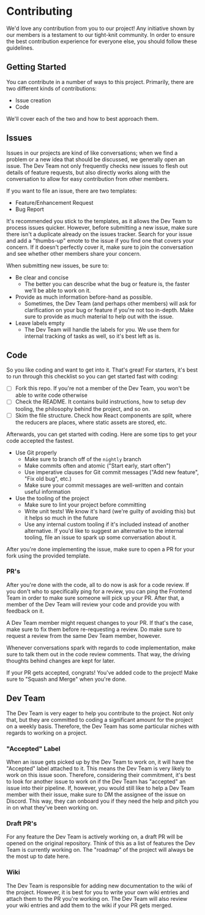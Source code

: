 # Contributing

We'd love any contribution from you to our project! Any initiative shown by our members is a testament
to our tight-knit community. In order to ensure the best contribution experience for everyone else,
you should follow these guidelines.

## Getting Started

You can contribute in a number of ways to this project. Primarily, there are two different kinds of
contributions:

- Issue creation
- Code

We'll cover each of the two and how to best approach them.

## Issues

Issues in our projects are kind of like conversations; when we find a problem
or a new idea that should be discussed, we generally open an issue. The Dev
Team not only frequently checks new issues to flesh out details of feature
requests, but also directly works along with the conversation to allow for easy
contribution from other members.

If you want to file an issue, there are two templates:

- Feature/Enhancement Request
- Bug Report

It's recommended you stick to the templates, as it allows the Dev Team to
process issues quicker.  However, before submitting a new issue, make sure
there isn't a duplicate already on the issues tracker.  Search for your issue
and add a "thumbs-up" emote to the issue if you find one that covers your
concern.  If it doesn't perfectly cover it, make sure to join the conversation
and see whether other members share your concern.

When submitting new issues, be sure to:

- Be clear and concise
  - The better you can describe what the bug or feature is, the faster we'll be able to work on it.
- Provide as much information before-hand as possible.
  - Sometimes, the Dev Team (and perhaps other members) will ask for clarification on your bug or
    feature if you're not too in-depth. Make sure to provide as much material to help out with
    the issue.
- Leave labels empty
  - The Dev Team will handle the labels for you. We use them for internal tracking of tasks as well,
    so it's best left as is.

## Code

So you like coding and want to get into it. That's great! For starters, it's best to run
through this checklist so you can get started fast with coding:

- [ ] Fork this repo. If you're not a member of the Dev Team, you won't be able to write code otherwise
- [ ] Check the README. It contains build instructions, how to setup dev tooling, the philosophy behind the project, and so on.
- [ ] Skim the file structure. Check how React components are split, where the reducers are places, where static assets are stored, etc.

Afterwards, you can get started with coding. Here are some tips to get your
code accepted the fastest.

- Use Git properly
  - Make sure to branch off of the `nightly` branch
  - Make commits often and atomic ("Start early, start often")
  - Use imperative clauses for Git commit messages ("Add new feature", "Fix old bug", etc.)
  - Make sure your commit messages are well-written and contain useful information
- Use the tooling of the project
  - Make sure to lint your project before committing
  - Write unit tests! We know it's hard (we're guilty of avoiding this) but it helps so much in the future
  - Use any internal custom tooling if it's included instead of another alternative. If you'd like to suggest
    an alternative to the internal tooling, file an issue to spark up some conversation about it.

After you're done implementing the issue, make sure to open a PR for your fork
using the provided template.

### PR's

After you're done with the code, all to do now is ask for a code review. If you
don't who to specifically ping for a review, you can ping the Frontend Team in
order to make sure someone will pick up your PR. After that, a member of the
Dev Team will review your code and provide you with feedback on it.

A Dev Team member might request changes to your PR. If that's the case, make
sure to fix them before re-requesting a review. Do make sure to request a
review from the same Dev Team member, however.

Whenever conversations spark with regards to code implementation, make sure to
talk them out in the code review comments. That way, the driving thoughts
behind changes are kept for later.

If your PR gets accepted, congrats! You've added code to the project! Make sure
to "Squash and Merge" when you're done.

## Dev Team

The Dev Team is very eager to help you contribute to the project. Not only
that, but they are committed to coding a significant amount for the project on
a weekly basis. Therefore, the Dev Team has some particular niches with regards
to working on a project.

### "Accepted" Label

When an issue gets picked up by the Dev Team to work on, it will have the
"Accepted" label attached to it. This means the Dev Team is very likely to work
on this issue soon. Therefore, considering their commitment, it's best to look
for another issue to work on if the Dev Team has "accepted" an issue into their
pipeline. If, however, you would still like to help a Dev Team member with
their issue, make sure to DM the assignee of the issue on Discord. This way,
they can onboard you if they need the help and pitch you in on what they've
been working on.

### Draft PR's

For any feature the Dev Team is actively working on, a draft PR will be opened
on the original repository. Think of this as a list of features the Dev Team is
currently working on. The "roadmap" of the project will always be the most up
to date here.

### Wiki

The Dev Team is responsible for adding new documentation to the wiki of the project.
However, it is best for you to write your own wiki entries and attach them to the PR
you're working on. The Dev Team will also review your wiki entries and add them to the
wiki if your PR gets merged.
